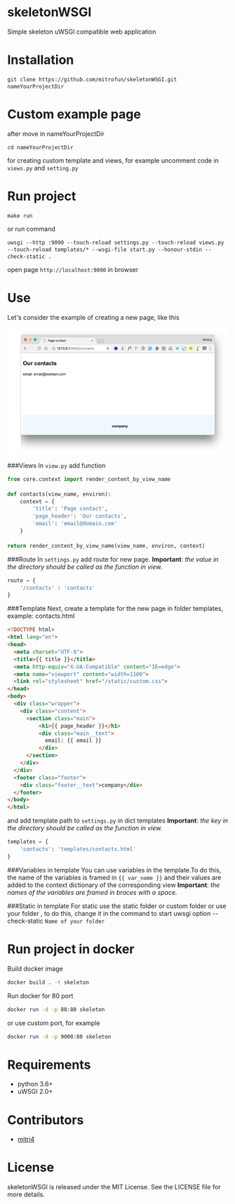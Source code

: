 skeletonWSGI
===
Simple skeleton uWSGI compatible web application

Installation
=====
    git clone https://github.com/mitrofun/skeletonWSGI.git nameYourProjectDir

Custom example page
====
    
after move in nameYourProjectDir

    cd nameYourProjectDir

for creating custom template and views, for example uncomment code in `views.py` and `setting.py` 

Run project
=====

    make run 
or run command

    uwsgi --http :9090 --touch-reload settings.py --touch-reload views.py --touch-reload templates/* --wsgi-file start.py --honour-stdin --check-static .
    
open page `http://localhost:9090` in browser


Use
====
Let's consider the example of creating a new page, like this

![screen](docs/images/contacts.png)

###Views
In `view.py` add function
```python
from core.context import render_content_by_view_name

def contacts(view_name, environ):
    context = {
        'title': 'Page contact',
        'page_header': 'Our contacts',
        'email': 'email@domain.com'
    }

return render_content_by_view_name(view_name, environ, context)
```

###Route
In `settings.py` add route for new page.
**Important**: *the value in the directory should be called as the function in view.*
```python
route = {
    '/contacts' : 'contacts'
}
```
###Template
Next, create a template for the new page in folder templates, example: contacts.html
```html
<!DOCTYPE html>
<html lang="en">
<head>
  <meta charset="UTF-8">
  <title>{{ title }}</title>
  <meta http-equiv="X-UA-Compatible" content="IE=edge">
  <meta name="viewport" content="width=1100">
  <link rel="stylesheet" href="/static/custom.css">
</head>
<body>
  <div class="wrapper">
    <div class="content">
      <section class="main">
          <h1>{{ page_header }}</h1>
          <div class="main__text">
            email: {{ email }}
          </div>
      </section>
    </div>
  </div>
  <footer class="footer">
    <div class="footer__text">company</div>
  </footer>
</body>
</html>
```

and add template path to `settings.py` in dict templates
**Important**: *the key in the directory should be called as the function in view.*
```python
templates = {
    'contacts': 'templates/contacts.html'
}
```

###Variables in template
You can use variables in the template.To do this, the name of the variables is framed in `{{ var_name }}` and their values are added to the context dictionary of the corresponding view
**Important**: *the names of the variables are framed in braces with a space.*

###Static in template
For static use the static folder or custom folder or use your folder , to do this,
change it in the command to start uwsgi option --check-static `Name of your folder`

Run project in docker
====
Build docker image
```bash
docker build . -t skeleton
```
Run docker for 80 port
```bash
docker run -d -p 80:80 skeleton
```
or use custom port, for example
```bash
docker run -d -p 9000:80 skeleton
```

Requirements
=====
- python 3.6+
- uWSGI 2.0+

Contributors
=====
- [mitri4](https://github.com/mitrofun)


License
=====
skeletonWSGI is released under the MIT License. See the LICENSE file for more details.